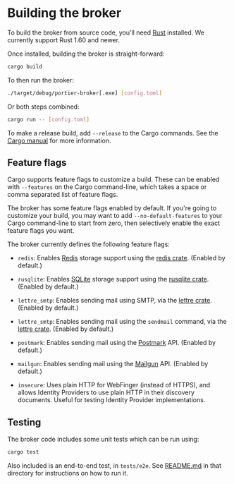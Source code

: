 # Building the broker

To build the broker from source code, you'll need [Rust] installed. We
currently support Rust 1.60 and newer.

[rust]: https://www.rust-lang.org/

Once installed, building the broker is straight-forward:

```bash
cargo build
```

To then run the broker:

```bash
./target/debug/portier-broker[.exe] [config.toml]
```

Or both steps combined:

```bash
cargo run -- [config.toml]
```

To make a release build, add `--release` to the Cargo commands. See the [Cargo
manual] for more information.

[cargo manual]: https://doc.rust-lang.org/cargo/

## Feature flags

Cargo supports feature flags to customize a build. These can be enabled with
`--features` on the Cargo command-line, which takes a space or comma separated
list of feature flags.

The broker has some feature flags enabled by default. If you're going to
customize your build, you may want to add `--no-default-features` to your Cargo
command-line to start from zero, then selectively enable the exact feature
flags you want.

The broker currently defines the following feature flags:

- `redis`: Enables [Redis] storage support using the [redis crate]. (Enabled by
  default.)

- `rusqlite`: Enables [SQLite] storage support using the [rusqlite crate].
  (Enabled by default.)

- `lettre_smtp`: Enables sending mail using SMTP, via the [lettre
  crate]. (Enabled by default.)

- `lettre_smtp`: Enables sending mail using the `sendmail` command, via the
  [lettre crate]. (Enabled by default.)

- `postmark`: Enables sending mail using the [Postmark] API. (Enabled by
  default.)

- `mailgun`: Enables sending mail using the [Mailgun] API. (Enabled by
  default.)

- `insecure`: Uses plain HTTP for WebFinger (instead of HTTPS), and allows
  Identity Providers to use plain HTTP in their discovery documents. Useful for
  testing Identity Provider implementations.

[redis]: https://redis.io
[redis crate]: https://crates.io/crates/redis
[sqlite]: https://www.sqlite.org/index.html
[rusqlite crate]: https://crates.io/crates/rusqlite
[lettre crate]: https://crates.io/crates/lettre
[postmark]: https://postmarkapp.com
[mailgun]: https://www.mailgun.com

## Testing

The broker code includes some unit tests which can be run using:

```bash
cargo test
```

Also included is an end-to-end test, in `tests/e2e`. See [README.md] in that
directory for instructions on how to run it.

[readme.md]: ../tests/e2e/README.md
